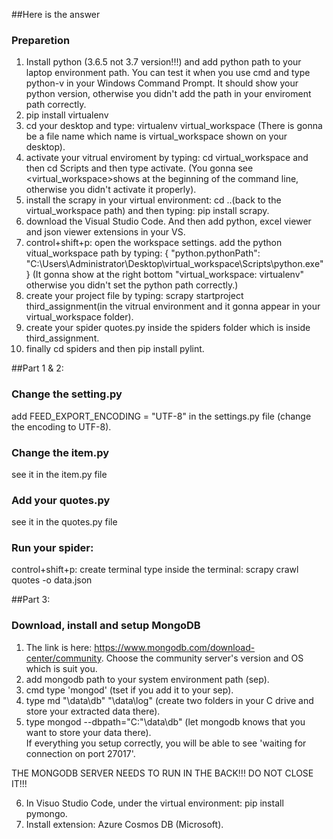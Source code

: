 ##Here is the answer
### Preparetion
1. Install python (3.6.5 not 3.7 version!!!) and add python path to your laptop environment path. 
   You can test it when you use cmd and type python-v in your Windows Command Prompt. 
   It should show your python version, otherwise you didn't add the path in your enviroment path correctly.
2. pip install virtualenv
3. cd your desktop and type: virtualenv virtual_workspace 
   (There is gonna be a file name which name is virtual_workspace shown on your desktop).
4. activate your vitrual enviroment by typing: cd virtual_workspace and then cd Scripts and then type activate. 
   (You gonna see <virtual_workspace>shows at the beginning of the command line, otherwise you didn't activate it properly).
5. install the scrapy in your virtual environment: 
   cd ..(back to the virtual_workspace path) and then typing: pip install scrapy.
6. download the Visual Studio Code. And then add python, excel viewer and json viewer extensions in your VS.
7. control+shift+p: open the workspace settings. 
   add the python vitual_workspace path by typing: 
   {
    "python.pythonPath": "C:\\Users\\Administrator\\Desktop\\virtual_workspace\\Scripts\\python.exe"
	}
   (It gonna show at the right bottom "virtual_workspace: virtualenv" otherwise you didn't set the python path correctly.)
 8. create your project file by typing:
 	scrapy startproject third_assignment(in the vitrual environment and it gonna appear in your virtual_workspace folder).
 9. create your spider quotes.py inside the spiders folder which is inside third_assignment.
 10. finally cd spiders and then pip install pylint.

##Part 1 & 2: 
### Change the setting.py
   add FEED_EXPORT_ENCODING = "UTF-8" in the settings.py file (change the encoding to UTF-8).
### Change the item.py
   see it in the item.py file
### Add your quotes.py
   see it in the quotes.py file
### Run your spider:
   control+shift+p: create terminal
   type inside the terminal: scrapy crawl quotes -o data.json
   
##Part 3:
### Download, install and setup MongoDB
1. The link is here: https://www.mongodb.com/download-center/community. Choose the community server's version and OS which is suit you.
2. add mongodb path to your system environment path (sep).
3. cmd type 'mongod' (tset if you add it to your sep).
4. type md "\data\db" "\data\log" (create two folders in your C drive and store your extracted data there).
5. type mongod --dbpath="C:"\data\db" (let mongodb knows that you want to store your data there).	
   If everything you setup correctly, you will be able to see 'waiting for connection on port 27017'.
 
THE MONGODB SERVER NEEDS TO RUN IN THE BACK!!! DO NOT CLOSE IT!!!

6. In Visuo Studio Code, under the virtual environment: pip install pymongo.
7. Install extension: Azure Cosmos DB (Microsoft).

   



